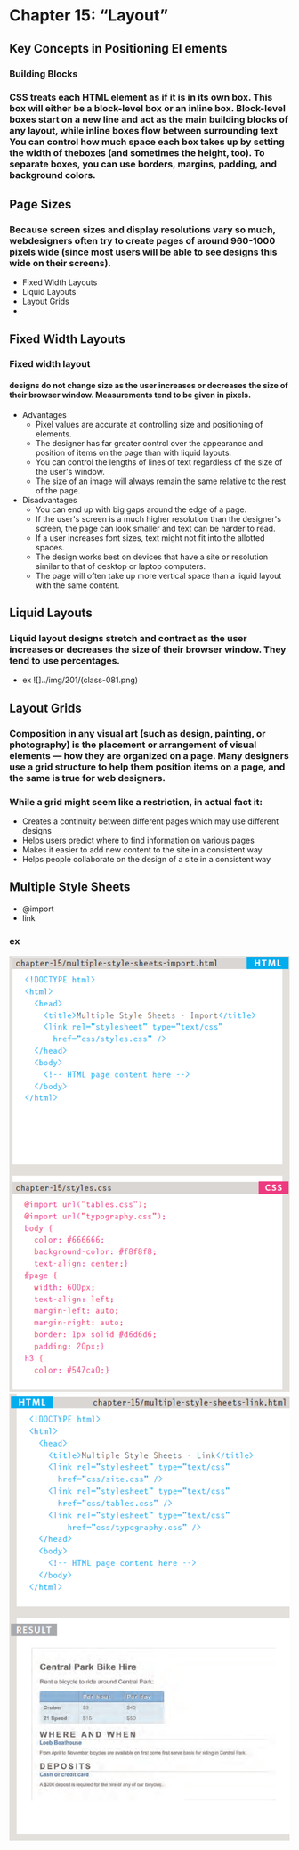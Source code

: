 # Chapter 15: “Layout”
## Key Concepts in Positioning El ements
### Building Blocks
### CSS treats each HTML element as if it is in its own box. This box will either be a block-level box or an inline box. Block-level boxes start on a new line and act as the main building blocks of any layout, while inline boxes flow between surrounding text You can control how much space each box takes up by setting the width of theboxes (and sometimes the height, too). To separate boxes, you can use borders, margins, padding, and background colors.

## Page Sizes 
### Because screen sizes and display resolutions vary so much, webdesigners often try to create pages of around 960-1000 pixels wide (since most users will be able to see designs this wide on their screens).
- Fixed Width Layouts
 - Liquid Layouts
 - Layout Grids
 - 

 ## Fixed Width Layouts
 ### Fixed width layout
#### designs do not change size as the user increases or decreases the size of their browser window. Measurements tend to be given in pixels.
- Advantages
   - Pixel values are accurate
at controlling size and
positioning of elements.
  - The designer has far greater
control over the appearance
and position of items on the
page than with liquid layouts.
  - You can control the lengths
of lines of text regardless of
the size of the user's window.
  - The size of an image will
always remain the same
relative to the rest of the
page.
- Disadvantages
  - You can end up with big gaps
around the edge of a page.
  - If the user's screen is a much
higher resolution than the
designer's screen, the page
can look smaller and text can
be harder to read.
  - If a user increases font sizes,
text might not fit into the
allotted spaces.
  - The design works best on
devices that have a site or
resolution similar to that of
desktop or laptop computers.
  - The page will often take up
more vertical space than a
liquid layout with the same
content.

## Liquid Layouts
### Liquid layout designs stretch and contract as the user increases or decreases the size of their browser window. They tend to use percentages.
  - ex
  ![]../img/201/(class-081.png)

  ## Layout Grids
  ### Composition in any visual art (such as design, painting, or photography) is the placement or arrangement of visual elements — how they are organized on a page. Many designers use a grid structure to help them position items on a page, and the same is true for web designers.
  ### While a grid might seem like a restriction, in actual fact it:
  - Creates a continuity between
different pages which may
use different designs
- Helps users predict where to
find information on various
pages
- Makes it easier to add new
content to the site in a
consistent way
- Helps people collaborate
on the design of a site in a
consistent way
## Multiple Style Sheets
- @import
- link
### ex 
![](../img/201/class-082.png)
![](../img/201/class-083.png)


